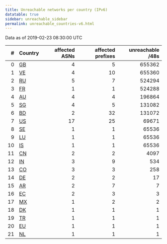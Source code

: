```yaml
---
title: Unreachable networks per country (IPv6)
datatable: true
sidebar: unreachable_sidebar
permalink: unreachable_countries-v6.html
---
```


Data as of 2019-02-23 08:30:00 UTC

<div class="datatable-begin"></div>

|   # | Country                      |   affected ASNs |   affected prefixes |   unreachable /48s |
|----:|:-----------------------------|----------------:|--------------------:|-------------------:|
|   0 | [GB](unreachable_gb-v6.html) |               4 |                   5 |             655362 |
|   1 | [VE](unreachable_ve-v6.html) |               4 |                  10 |             655360 |
|   2 | [RU](unreachable_ru-v6.html) |               5 |                   7 |             524294 |
|   3 | [FR](unreachable_fr-v6.html) |               1 |                   1 |             524288 |
|   4 | [AU](unreachable_au-v6.html) |               4 |                   4 |             196864 |
|   5 | [SG](unreachable_sg-v6.html) |               4 |                   5 |             131082 |
|   6 | [BD](unreachable_bd-v6.html) |               2 |                  32 |             131072 |
|   7 | [US](unreachable_us-v6.html) |              17 |                  25 |              69671 |
|   8 | [SE](unreachable_se-v6.html) |               1 |                   1 |              65536 |
|   9 | [LU](unreachable_lu-v6.html) |               1 |                   1 |              65536 |
|  10 | [IS](unreachable_is-v6.html) |               1 |                   1 |              65536 |
|  11 | [CN](unreachable_cn-v6.html) |               2 |                   2 |               4097 |
|  12 | [IN](unreachable_in-v6.html) |               3 |                   9 |                534 |
|  13 | [CO](unreachable_co-v6.html) |               3 |                   3 |                258 |
|  14 | [DE](unreachable_de-v6.html) |               2 |                   2 |                 17 |
|  15 | [AR](unreachable_ar-v6.html) |               2 |                   7 |                  7 |
|  16 | [EC](unreachable_ec-v6.html) |               2 |                   3 |                  3 |
|  17 | [MX](unreachable_mx-v6.html) |               1 |                   2 |                  2 |
|  18 | [DK](unreachable_dk-v6.html) |               1 |                   1 |                  1 |
|  19 | [TR](unreachable_tr-v6.html) |               1 |                   1 |                  1 |
|  20 | [EU](unreachable_eu-v6.html) |               1 |                   1 |                  1 |
|  21 | [NL](unreachable_nl-v6.html) |               1 |                   1 |                  1 |

<div class="datatable-end"></div>